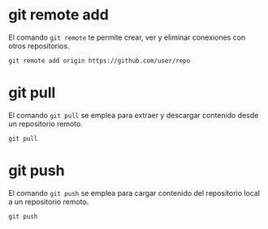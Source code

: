 # git remote add

El comando `git remote` te permite crear, ver y eliminar conexiones con otros repositorios.
```
git remote add origin https://github.com/user/repo
```

# git pull

El comando `git pull` se emplea para extraer y descargar contenido desde un repositorio remoto.

```
git pull
```

# git push

El comando `git push` se emplea para cargar contenido del repositorio local a un repositorio remoto.

```
git push
```